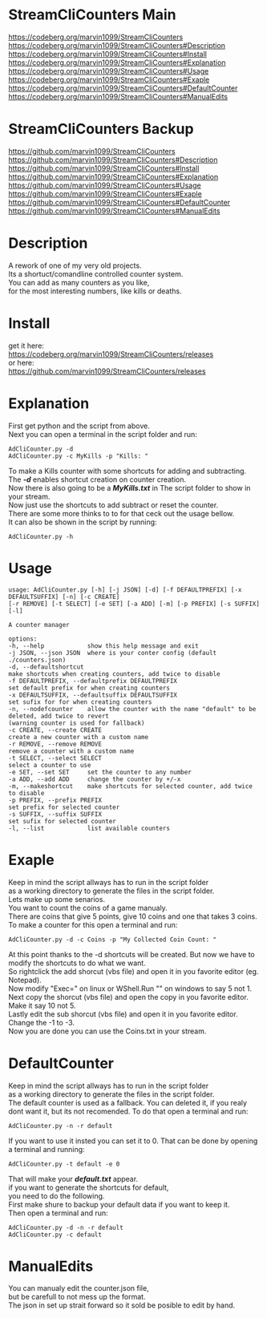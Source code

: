 # StreamCliCounters Main
https://codeberg.org/marvin1099/StreamCliCounters  
https://codeberg.org/marvin1099/StreamCliCounters#Description  
https://codeberg.org/marvin1099/StreamCliCounters#Install  
https://codeberg.org/marvin1099/StreamCliCounters#Explanation  
https://codeberg.org/marvin1099/StreamCliCounters#Usage  
https://codeberg.org/marvin1099/StreamCliCounters#Exaple  
https://codeberg.org/marvin1099/StreamCliCounters#DefaultCounter  
https://codeberg.org/marvin1099/StreamCliCounters#ManualEdits  

# StreamCliCounters Backup
https://github.com/marvin1099/StreamCliCounters  
https://github.com/marvin1099/StreamCliCounters#Description  
https://github.com/marvin1099/StreamCliCounters#Install  
https://github.com/marvin1099/StreamCliCounters#Explanation  
https://github.com/marvin1099/StreamCliCounters#Usage  
https://github.com/marvin1099/StreamCliCounters#Exaple  
https://github.com/marvin1099/StreamCliCounters#DefaultCounter  
https://github.com/marvin1099/StreamCliCounters#ManualEdits 

# Description
A rework of one of my very old projects.  
Its a shortuct/comandline controlled counter system.  
You can add as many counters as you like,  
for the most interesting numbers, like kills or deaths.  

# Install
get it here:  
https://codeberg.org/marvin1099/StreamCliCounters/releases  
or here:  
https://github.com/marvin1099/StreamCliCounters/releases  

# Explanation
First get python and the script from above.  
Next you can open a terminal in the script folder and run: 

    AdCliCounter.py -d
    AdCliCounter.py -c MyKills -p "Kills: "  
To make a Kills counter with some shortcuts for adding and subtracting.  
The ***-d*** enables shortcut creation on counter creation.  
Now there is also going to be a ***MyKills.txt*** in The script folder to show in your stream.  
Now just use the shortcuts to add subtract or reset the counter.  
There are some more thinks to to for that ceck out the usage bellow.  
It can also be shown in the script by running:

    AdCliCounter.py -h

# Usage
    usage: AdCliCounter.py [-h] [-j JSON] [-d] [-f DEFAULTPREFIX] [-x DEFAULTSUFFIX] [-n] [-c CREATE]
    [-r REMOVE] [-t SELECT] [-e SET] [-a ADD] [-m] [-p PREFIX] [-s SUFFIX] [-l]

    A counter manager

    options:
    -h, --help            show this help message and exit
    -j JSON, --json JSON  where is your conter config (default ./counters.json)
    -d, --defaultshortcut
    make shortcuts when creating counters, add twice to disable
    -f DEFAULTPREFIX, --defaultprefix DEFAULTPREFIX
    set default prefix for when creating counters
    -x DEFAULTSUFFIX, --defaultsuffix DEFAULTSUFFIX
    set sufix for for when creating counters
    -n, --nodefcounter    allow the counter with the name "default" to be deleted, add twice to revert
    (warning counter is used for fallback)
    -c CREATE, --create CREATE
    create a new counter with a custom name
    -r REMOVE, --remove REMOVE
    remove a counter with a custom name
    -t SELECT, --select SELECT
    select a counter to use
    -e SET, --set SET     set the counter to any number
    -a ADD, --add ADD     change the counter by +/-x
    -m, --makeshortcut    make shortcuts for selected counter, add twice to disable
    -p PREFIX, --prefix PREFIX
    set prefix for selected counter
    -s SUFFIX, --suffix SUFFIX
    set sufix for selected counter
    -l, --list            list available counters

# Exaple
Keep in mind the script allways has to run in the script folder  
as a working directory to generate the files in the script folder.  
Lets make up some senarios.  
You want to count the coins of a game manualy.    
There are coins that give 5 points, give 10 coins and one that takes 3 coins.  
To make a counter for this open a terminal and run:  

    AdCliCounter.py -d -c Coins -p "My Collected Coin Count: "
At this point thanks to the -d shortcuts will be created.
But now we have to modify the shortcuts to do what we want.  
So rightclick the add shorcut (vbs file) and open it in you favorite editor (eg. Notepad).  
Now modify "Exec=" on linux or WShell.Run "" on windows to say 5 not 1.  
Next copy the shorcut (vbs file) and open the copy in you favorite editor.  
Make it say 10 not 5.  
Lastly edit the sub shorcut (vbs file) and open it in you favorite editor.  
Change the -1 to -3.  
Now you are done you can use the Coins.txt in your stream.

# DefaultCounter
Keep in mind the script allways has to run in the script folder  
as a working directory to generate the files in the script folder.  
The default counter is used as a fallback.
You can deleted it, if you realy dont want it,
but its not recomended.
To do that open a terminal and run:

    AdCliCounter.py -n -r default
If you want to use it insted you can set it to 0. 
That can be done by opening a terminal and running:  

    AdCliCounter.py -t default -e 0
That will make your ***default.txt*** appear.  
if you want to generate the shortcuts for default,  
you need to do the following.  
First make shure to backup your default data if you want to keep it.  
Then open a terminal and run: 

    AdCliCounter.py -d -n -r default
    AdCliCounter.py -c default

# ManualEdits
You can manualy edit the counter.json file,  
but be carefull to not mess up the format.  
The json in set up strait forward so it sold be posible to edit by hand.